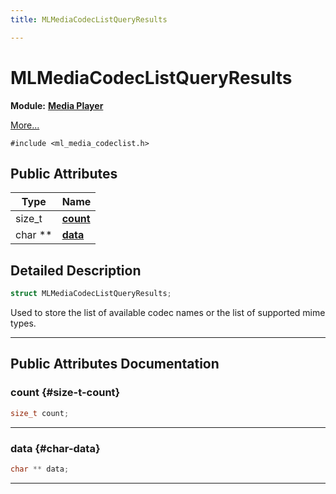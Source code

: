 ```yaml
---
title: MLMediaCodecListQueryResults

---
```


# MLMediaCodecListQueryResults

**Module:** **[Media Player](/versioned_docs/version-02-Aug-2023/api-ref/api/Modules/group___media_player/group___media_player.md)**



 [More...](#detailed-description)


`#include <ml_media_codeclist.h>`

## Public Attributes

| Type           | Name           |
| -------------- | -------------- |
| size_t | **[count](/versioned_docs/version-02-Aug-2023/api-ref/api/Modules/group___media_player/struct_m_l_media_codec_list_query_results.md#size-t-count)**  |
| char ** | **[data](/versioned_docs/version-02-Aug-2023/api-ref/api/Modules/group___media_player/struct_m_l_media_codec_list_query_results.md#char-data)**  |

## Detailed Description

```cpp
struct MLMediaCodecListQueryResults;
```


Used to store the list of available codec names or the list of supported mime types. 





-----------
## Public Attributes Documentation

### count {#size-t-count}

```cpp
size_t count;
```






-----------

### data {#char-data}

```cpp
char ** data;
```






-----------


